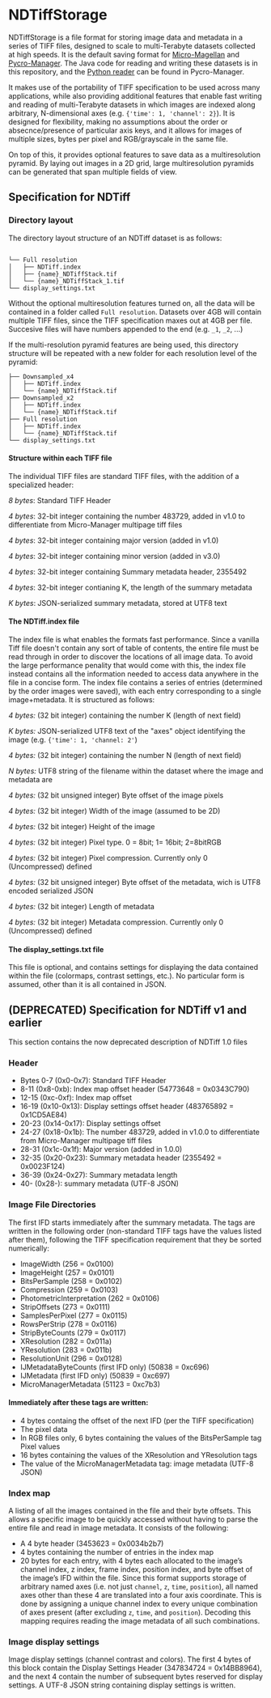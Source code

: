 # NDTiffStorage
NDTiffStorage is a file format for storing image data and metadata in a series of TIFF files, designed to scale to multi-Terabyte datasets collected at high speeds. It is the default saving format for [Micro-Magellan](https://micro-manager.org/wiki/MicroMagellan) and [Pycro-Manager](https://github.com/micro-manager/pycro-manager). The Java code for reading and writing these datasets is in this repository, and the [Python reader](https://pycro-manager.readthedocs.io/en/latest/apis.html#reading-acquired-data) can be found in Pycro-Manager.

It makes use of the portability of TIFF specification to be used across many applications, while also providing additional features that enable fast writing and reading of multi-Terabyte datasets in which images are indexed along arbitrary, N-dimensional axes (e.g. `{'time': 1, 'channel': 2}`). It is designed for flexibility, making no assumptions about the order or absecnce/presence of particular axis keys, and it allows for images of multiple sizes, bytes per pixel and RGB/grayscale in the same file. 

On top of this, it provides optional features to save data as a multiresolution pyramid. By laying out images in a 2D grid, large multiresolution pyramids can be generated that span multiple fields of view.

## Specification for NDTiff 

### Directory layout
The directory layout structure of an NDTiff dataset is as follows:
```

└── Full resolution
│   ├── NDTiff.index
│   ├── {name}_NDTiffStack.tif
│   └── {name}_NDTiffStack_1.tif
└── display_settings.txt

```
Without the optional multiresolution features turned on, all the data will be contained in a folder called `Full resolution`. Datasets over 4GB will contain multiple TIFF files, since the TIFF specification maxes out at 4GB per file. Succesive files will have numbers appended to the end (e.g. `_1`, `_2`, ...)

If the multi-resolution pyramid features are being used, this directory structure will be repeated with a new folder for each resolution level of the pyramid:
```
├── Downsampled_x4
│   ├── NDTiff.index
│   └── {name}_NDTiffStack.tif
├── Downsampled_x2
│   ├── NDTiff.index
│   └── {name}_NDTiffStack.tif
├── Full resolution
│   ├── NDTiff.index
│   └── {name}_NDTiffStack.tif
└── display_settings.txt
```

#### Structure within each TIFF file

The individual TIFF files are standard TIFF files, with the addition of a specialized header:

*8 bytes*: Standard TIFF Header

*4 bytes*: 32-bit integer containing the number 483729, added in v1.0 to differentiate from Micro-Manager multipage tiff files

*4 bytes*: 32-bit integer containing major version (added in v1.0)

*4 bytes*: 32-bit integer containing minor version (added in v3.0)

*4 bytes*: 32-bit integer containing Summary metadata header, 2355492 

*4 bytes*: 32-bit integer contianing K, the length of the summary metadata

*K bytes*: JSON-serialized summary metadata, stored at UTF8 text

#### The NDTiff.index file

The index file is what enables the formats fast performance. Since a vanilla Tiff file doesn't contain any sort of table of contents, the entire file must be read through in order to discover the locations of all image data. To avoid the large performance penality that would come with this, the index file instead contains all the information needed to access data anywhere in the file in a concise form. The index file contains a series of entries (determined by the order images were saved), with each entry corresponding to a single image+metadata. It is structured as follows:

*4 bytes:* (32 bit integer) containing the number K (length of next field)

*K bytes:* JSON-serialized UTF8 text of the "axes" object identifying the image (e.g. `{'time': 1, 'channel: 2'`)

*4 bytes:* (32 bit integer) containing the number N (length of next field)

*N bytes:* UTF8 string of the filename within the dataset where the image and metadata are

*4 bytes:* (32 bit unsigned integer) Byte offset of the image pixels

*4 bytes:* (32 bit integer) Width of the image (assumed to be 2D)

*4 bytes:* (32 bit integer) Height of the image

*4 bytes:* (32 bit integer) Pixel type. 0 = 8bit; 1= 16bit; 2=8bitRGB

*4 bytes:* (32 bit integer) Pixel compression. Currently only 0 (Uncompressed) defined

*4 bytes:* (32 bit unsigned integer) Byte offset of the metadata, wich is UTF8 encoded serialized JSON

*4 bytes:* (32 bit integer) Length of metadata

*4 bytes:* (32 bit integer) Metadata compression. Currently only 0 (Uncompressed) defined

#### The display_settings.txt file

This file is optional, and contains settings for displaying the data contained within the file (colormaps, contrast settings, etc.). No particular form is assumed, other than it is all contained in JSON.


## (DEPRECATED) Specification for NDTiff v1 and earlier

This section contains the now deprecated description of NDTiff 1.0 files

### Header

- Bytes 0-7 (0x0-0x7): Standard TIFF Header
- 8-11 (0x8-0xb): Index map offset header (54773648 = 0x0343C790)
- 12-15 (0xc-0xf): Index map offset
- 16-19 (0x10-0x13): Display settings offset header (483765892 = 0x1CD5AE84)
- 20-23 (0x14-0x17): Display settings offset
- 24-27 (0x18-0x1b): The number 483729, added in v1.0.0 to differentiate from Micro-Manager multipage tiff files
- 28-31 (0x1c-0x1f): Major version (added in 1.0.0)
- 32-35 (0x20-0x23): Summary metadata header (2355492 = 0x0023F124)
- 36-39 (0x24-0x27): Summary metadata length
- 40- (0x28-): summary metadata (UTF-8 JSON)


### Image File Directories

The first IFD starts immediately after the summary metadata. The tags are written in the following order (non-standard TIFF tags have the values listed after them), following the TIFF specification requirement that they be sorted numerically:

- ImageWidth (256 = 0x0100)
- ImageHeight (257 = 0x0101)
- BitsPerSample (258 = 0x0102)
- Compression (259 = 0x0103)
- PhotometricInterpretation (262 = 0x0106)
- StripOffsets (273 = 0x0111)
- SamplesPerPixel (277 = 0x0115)
- RowsPerStrip (278 = 0x0116)
- StripByteCounts (279 = 0x0117)
- XResolution (282 = 0x011a)
- YResolution (283 = 0x011b)
- ResolutionUnit (296 = 0x0128)
- IJMetadataByteCounts (first IFD only) (50838 = 0xc696)
- IJMetadata (first IFD only) (50839 = 0xc697)
- MicroManagerMetadata (51123 = 0xc7b3)


#### Immediately after these tags are written:

- 4 bytes containg the offset of the next IFD (per the TIFF specification)
- The pixel data
- In RGB files only, 6 bytes containing the values of the BitsPerSample tag Pixel values
- 16 bytes containing the values of the XResolution and YResolution tags
- The value of the MicroManagerMetadata tag: image metadata (UTF-8 JSON) 


### Index map

A listing of all the images contained in the file and their byte offsets. This allows a specific image to be quickly accessed without having to parse the entire file and read in image metadata. It consists of the following:

- A 4 byte header (3453623 = 0x0034b2b7)
- 4 bytes containing the number of entries in the index map
- 20 bytes for each entry, with 4 bytes each allocated to the image’s channel index, z index, frame index, position index, and byte offset of the image’s IFD within the file. Since this format supports storage of arbitrary named axes (i.e. not just `channel`, `z`, `time`, `position`), all named axes other than these 4 are translated into a four axis coordinate. This is done by assigning a unique channel index to every unique combination of axes present (after excluding `z`, `time`,   and `position`). Decoding this mapping requires reading the image metadata of all such combinations.


### Image display settings

Image display settings (channel contrast and colors). The first 4 bytes of this block contain the Display Settings Header (347834724 = 0x14BB8964), and the next 4 contain the number of subsequent bytes reserved for display settings. A UTF-8 JSON string containing display settings is written.
